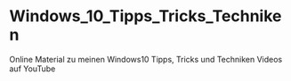 # Windows_10_Tipps_Tricks_Techniken
Online Material zu meinen Windows10 Tipps, Tricks und Techniken Videos auf YouTube
